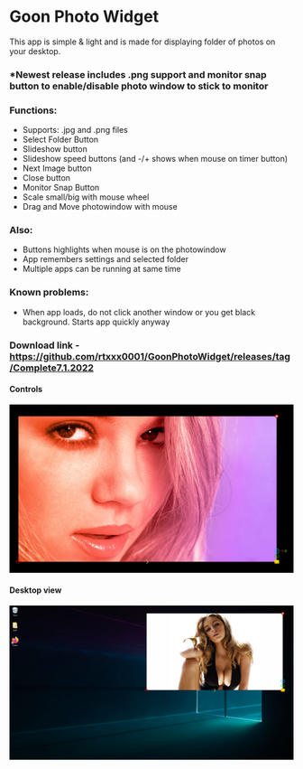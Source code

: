 # Goon Photo Widget

This app is simple & light and is made for displaying folder of photos on your desktop. 

### *Newest release includes .png support and monitor snap button to enable/disable photo window to stick to monitor


### Functions:
- Supports: .jpg and .png files
- Select Folder Button
- Slideshow button 
- Slideshow speed buttons (and -/+ shows when mouse on timer button)
- Next Image button
- Close button
- Monitor Snap Button
- Scale small/big with mouse wheel
- Drag and Move photowindow with mouse

### Also:
+ Buttons highlights when mouse is on the photowindow
+ App remembers settings and selected folder
+ Multiple apps can be running at same time

### Known problems:
- When app loads, do not click another window or you get black background. Starts app quickly anyway

### Download link - https://github.com/rtxxx0001/GoonPhotoWidget/releases/tag/Complete7.1.2022



#### Controls
![myimage-alt-tag](https://raw.githubusercontent.com/rtxxx0001/GoonPhotoWidget/main/GPW5.png)



#### Desktop view
![myimage-alt-tag](https://raw.githubusercontent.com/rtxxx0001/GoonPhotoWidget/main/GPW4.png)
